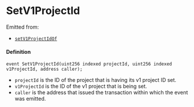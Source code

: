 # SetV1ProjectId

Emitted from:

* [`setV1ProjectIdOf`](/dev/api/v3/contracts/or-payment-terminals/jbv1tokenpaymentterminal/write/setv1projectidof.md)

#### Definition

```
event SetV1ProjectId(uint256 indexed projectId, uint256 indexed v1ProjectId, address caller);
```

* `projectId` is the ID of the project that is having its v1 project ID set.
* `v1ProjectId` is the ID of the v1 project that is being set.
* `caller` is the address that issued the transaction within which the event was emitted.
